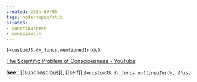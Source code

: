 ```yaml
---
created: 2021-07-05
tags: node/topic/stub
aliases:
- consciousness
- consciously
---
```

`$=customJS.dv_funcs.mentionedIn(dv)`

[The Scientific Problem of Consciousness - YouTube](https://www.youtube.com/watch?v=CJhSSPO8Ulk)

**See**:: [[subconscious]], [[self]]
*`$=customJS.dv_funcs.outlinedIn(dv, this)`*

